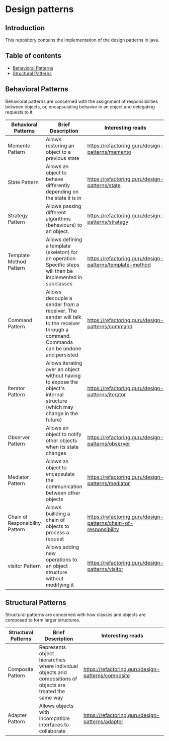 # Design patterns

## Introduction

This repository contains the implementation of the design patterns in java.

## Table of contents

- [Behavioral Patterns](#behavioral-patterns)
- [Structural Patterns](#structural-patterns)
<!-- - [Creational Patterns](#creational-patterns) -->
  
## Behavioral Patterns

Behavioral patterns are concerned with the assignment of responsibilities between objects, or, encapsulating behavior in an object and delegating requests to it.

|Behavioral Patterns|Brief Description|Interesting reads|
| --- | --- | --- |
| Momento Pattern|Allows restoring an object to a previous state| <https://refactoring.guru/design-patterns/memento> |
| State Pattern|Allows an object to behave differently depending on the state it is in |<https://refactoring.guru/design-patterns/state> |
| Strategy Pattern|Allows passing different algorithms (behaviours) to an object. |<https://refactoring.guru/design-patterns/strategy> |
| Template Method Pattern|Allows defining a template (skeleton) for an operation. Specific steps will then be implemented in subclasses| <https://refactoring.guru/design-patterns/template-method>|
| Command Pattern|Allows decouple a sender from a receiver. The sender will talk to the receiver through a command. Commands can be undone and persisted|<https://refactoring.guru/design-patterns/command>|
|Iterator Pattern|Allows iterating over an object without having to expose the object's internal structure (which may change in the future)|<https://refactoring.guru/design-patterns/iterator>|
|Observer Pattern|Allows an object to notify other objects when its state changes|<https://refactoring.guru/design-patterns/observer>|
|Mediator Pattern|Allows an object to encapsulate the communication between other objects|<https://refactoring.guru/design-patterns/mediator>|
|Chain of Responsibility Pattern|Allows buillding a chain of objects to process a request|<https://refactoring.guru/design-patterns/chain-of-responsibility>|
|visitor Pattern|Allows adding new operations to an object structure without modifying it|<https://refactoring.guru/design-patterns/visitor>|

## Structural Patterns

Structural patterns are concerned with how classes and objects are composed to form larger structures.

|Structural Patterns|Brief Description|Interesting reads|
| --- | --- | --- |
|Composite Pattern|Represents object hierarchies where individual objects and compositions of objects are treated the same way|<https://refactoring.guru/design-patterns/composite>|
|Adapter Pattern|Allows objects with incompatible interfaces to collaborate|<https://refactoring.guru/design-patterns/adapter>|
